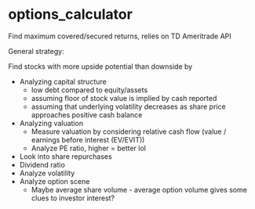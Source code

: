 # options_calculator
Find maximum covered/secured returns, relies on TD Ameritrade API

General strategy:

Find stocks with more upside potential than downside by

- Analyzing capital structure
  - low debt compared to equity/assets
  - assuming floor of stock value is implied by cash reported
  - assuming that underlying volatility decreases as share price approaches positive cash balance
- Analyzing valuation
  - Measure valuation by considering relative cash flow (value / earnings before interest (EV/EVIT))
  - Analyze PE ratio, higher = better lol
- Look into share repurchases
- Dividend ratio
- Analyze volatility
- Analyze option scene
  - Maybe average share volume - average option volume gives some clues to investor interest?
